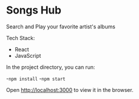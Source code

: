 # Songs Hub
Search and Play your favorite artist's albums

Tech Stack:
- React
- JavaScript

In the project directory, you can run:

-`npm install`
-`npm start`

Open [http://localhost:3000](http://localhost:3000) to view it in the browser.